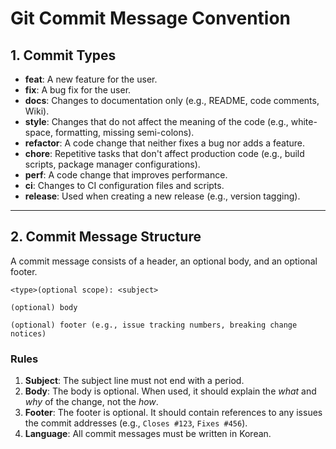 # Git Commit Message Convention

## 1. Commit Types

- **feat**: A new feature for the user.
- **fix**: A bug fix for the user.
- **docs**: Changes to documentation only (e.g., README, code comments, Wiki).
- **style**: Changes that do not affect the meaning of the code (e.g., white-space, formatting, missing semi-colons).
- **refactor**: A code change that neither fixes a bug nor adds a feature.
- **chore**: Repetitive tasks that don't affect production code (e.g., build scripts, package manager configurations).
- **perf**: A code change that improves performance.
- **ci**: Changes to CI configuration files and scripts.
- **release**: Used when creating a new release (e.g., version tagging).

---

## 2. Commit Message Structure

A commit message consists of a header, an optional body, and an optional footer.
```text
<type>(optional scope): <subject>

(optional) body

(optional) footer (e.g., issue tracking numbers, breaking change notices)
```
### Rules

1.  **Subject**: The subject line must not end with a period.
2.  **Body**: The body is optional. When used, it should explain the *what* and *why* of the change, not the *how*.
3.  **Footer**: The footer is optional. It should contain references to any issues the commit addresses (e.g., `Closes #123`, `Fixes #456`).
4.  **Language**: All commit messages must be written in Korean.